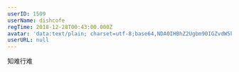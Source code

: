```yaml
---
userID: 1509
userName: dishcofe
regTime: 2018-12-28T00:43:00.000Z
avatar: 'data:text/plain; charset=utf-8;base64,NDA0IHBhZ2Ugbm90IGZvdW5kCg=='
userURL: null
---
```


知难行难
